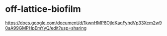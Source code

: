 # off-lattice-biofilm

https://docs.google.com/document/d/1kwnHMP8OjldKaqFyhdVp33Xcm2w90aA99GMPHpEmYyQ/edit?usp=sharing
